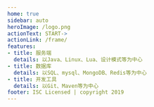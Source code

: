 ```yaml
---
home: true
sidebar: auto
heroImage: /logo.png
actionText: START->
actionLink: /frame/
features:
- title: 服务端
  details: 以Java、Linux、Lua、设计模式等为中心
- title: 数据库
  details: 以SQL、mysql、MongoDB、Redis等为中心
- title: 开发工具
  details: 以Git、Maven等为中心
footer: ISC Licensed | copyright 2019
---
```

